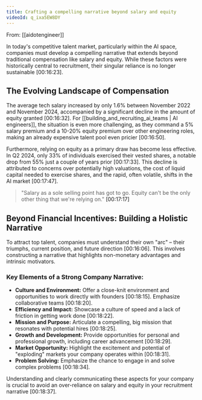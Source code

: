 ```yaml
---
title: Crafting a compelling narrative beyond salary and equity
videoId: q_ixa5EW8DY
---
```


From: [[aidotengineer]] <br/> 

In today's competitive talent market, particularly within the AI space, companies must develop a compelling narrative that extends beyond traditional compensation like salary and equity. While these factors were historically central to recruitment, their singular reliance is no longer sustainable <a class="yt-timestamp" data-t="00:16:23">[00:16:23]</a>.

## The Evolving Landscape of Compensation

The average tech salary increased by only 1.6% between November 2022 and November 2024, accompanied by a significant decline in the amount of equity granted <a class="yt-timestamp" data-t="00:16:32">[00:16:32]</a>. For [[building_and_recruiting_ai_teams | AI engineers]], the situation is even more challenging, as they command a 5% salary premium and a 10-20% equity premium over other engineering roles, making an already expensive talent pool even pricier <a class="yt-timestamp" data-t="00:16:50">[00:16:50]</a>.

Furthermore, relying on equity as a primary draw has become less effective. In Q2 2024, only 33% of individuals exercised their vested shares, a notable drop from 55% just a couple of years prior <a class="yt-timestamp" data-t="00:17:33">[00:17:33]</a>. This decline is attributed to concerns over potentially high valuations, the cost of liquid capital needed to exercise shares, and the rapid, often volatile, shifts in the AI market <a class="yt-timestamp" data-t="00:17:47">[00:17:47]</a>.

> "Salary as a sole selling point has got to go. Equity can't be the only other thing that we're relying on." <a class="yt-timestamp" data-t="00:17:17">[00:17:17]</a>

## Beyond Financial Incentives: Building a Holistic Narrative

To attract top talent, companies must understand their own "arc" – their triumphs, current position, and future direction <a class="yt-timestamp" data-t="00:16:06">[00:16:06]</a>. This involves constructing a narrative that highlights non-monetary advantages and intrinsic motivators.

### Key Elements of a Strong Company Narrative:

*   **Culture and Environment:** Offer a close-knit environment and opportunities to work directly with founders <a class="yt-timestamp" data-t="00:18:15">[00:18:15]</a>. Emphasize collaborative teams <a class="yt-timestamp" data-t="00:18:20">[00:18:20]</a>.
*   **Efficiency and Impact:** Showcase a culture of speed and a lack of friction in getting work done <a class="yt-timestamp" data-t="00:18:22">[00:18:22]</a>.
*   **Mission and Purpose:** Articulate a compelling, big mission that resonates with potential hires <a class="yt-timestamp" data-t="00:18:25">[00:18:25]</a>.
*   **Growth and Development:** Provide opportunities for personal and professional growth, including career advancement <a class="yt-timestamp" data-t="00:18:29">[00:18:29]</a>.
*   **Market Opportunity:** Highlight the excitement and potential of "exploding" markets your company operates within <a class="yt-timestamp" data-t="00:18:31">[00:18:31]</a>.
*   **Problem Solving:** Emphasize the chance to engage in and solve complex problems <a class="yt-timestamp" data-t="00:18:34">[00:18:34]</a>.

Understanding and clearly communicating these aspects for your company is crucial to avoid an over-reliance on salary and equity in your recruitment narrative <a class="yt-timestamp" data-t="00:18:37">[00:18:37]</a>.